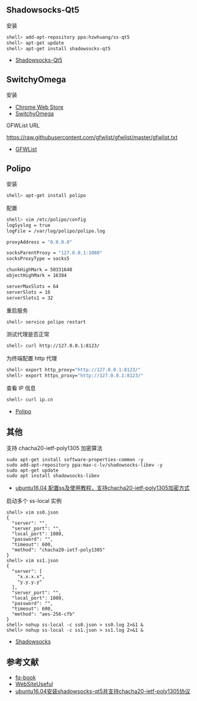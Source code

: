 ## Shadowsocks-Qt5

安装

```sh
shell> add-apt-repository ppa:hzwhuang/ss-qt5
shell> apt-get update
shell> apt-get install shadowsocks-qt5
```

- [Shadowsocks-Qt5](https://github.com/shadowsocks/shadowsocks-qt5)

## SwitchyOmega

安装

- [Chrome Web Store](https://chrome.google.com/webstore/detail/padekgcemlokbadohgkifijomclgjgif)
- [SwitchyOmega](https://github.com/FelisCatus/SwitchyOmega)

GFWList URL

https://raw.githubusercontent.com/gfwlist/gfwlist/master/gfwlist.txt

- [GFWList](https://github.com/gfwlist/gfwlist)

## Polipo

安装

```sh
shell> apt-get install polipo
```

配置

```sh
shell> vim /etc/polipo/config
logSyslog = true
logFile = /var/log/polipo/polipo.log

proxyAddress = "0.0.0.0"

socksParentProxy = "127.0.0.1:1080"
socksProxyType = socks5

chunkHighMark = 50331648
objectHighMark = 16384

serverMaxSlots = 64
serverSlots = 16
serverSlots1 = 32
```

重启服务

```sh
shell> service polipo restart
```

测试代理是否正常

```sh
shell> curl http://127.0.0.1:8123/
```

为终端配置 http 代理

```sh
shell> export http_proxy="http://127.0.0.1:8123/"
shell> export https_proxy="http://127.0.0.1:8123/"
```

查看 IP 信息

```sh
shell> curl ip.cn
```

- [Polipo](https://www.irif.fr/~jch/software/polipo/)

## 其他

支持 chacha20-ietf-poly1305 加密算法

```
sudo apt-get install software-properties-common -y
sudo add-apt-repository ppa:max-c-lv/shadowsocks-libev -y
sudo apt-get update
sudo apt install shadowsocks-libev
```

- [ubuntu16.04 配置ss及使用教程，支持chacha20-ietf-poly1305加密方式](https://blog.csdn.net/qq_36265860/article/details/83379138)

启动多个 ss-local 实例

```
shell> vim ss0.json
{
  "server": "", 
  "server_port": "",
  "local_port": 1080,
  "password": "",
  "timeout": 600,
  "method": "chacha20-ietf-poly1305"
}
shell> vim ss1.json
{
  "server": [
	"x.x.x.x", 
	"y.y.y.y"
  ],
  "server_port": "",
  "local_port": 1080,
  "password": "",
  "timeout": 600,
  "method": "aes-256-cfb"
}
shell> nohup ss-local -c ss0.json > ss0.log 2>&1 &
shell> nohup ss-local -c ss1.json > ss1.log 2>&1 &
```

- [Shadowsocks](https://wiki.archlinux.org/index.php/Shadowsocks_(%E7%AE%80%E4%BD%93%E4%B8%AD%E6%96%87))

## 参考文献

- [fq-book](https://github.com/loremwalker/fq-book)
- [WebSiteUseful](https://github.com/loremwalker/WebSiteUseful)
- [ubuntu16.04安装shadowsocks-qt5并支持chacha20-ietf-poly1305协议](https://www.shangyexin.com/2018/04/20/shadowsocks-qt5/)
